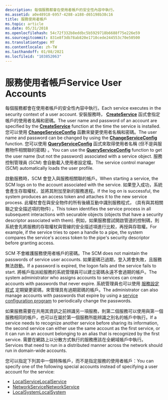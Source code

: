 ```yaml
---
description: 每個服務都會在使用者帳戶的安全性內容中執行。
ms.assetid: a0e48918-6957-4288-a188-d65198b38c16
title: 服務使用者帳戶
ms.topic: article
ms.date: 05/31/2018
ms.openlocfilehash: 54c72f332b8eddbc5b5929718b6688f75e226e59
ms.sourcegitcommit: 831e8f3db78ab820e1710cede244553c70e50500
ms.translationtype: MT
ms.contentlocale: zh-TW
ms.lasthandoff: 01/08/2021
ms.locfileid: "103852063"
---
```

# <a name="service-user-accounts"></a><span data-ttu-id="639db-103">服務使用者帳戶</span><span class="sxs-lookup"><span data-stu-id="639db-103">Service User Accounts</span></span>

<span data-ttu-id="639db-104">每個服務都會在使用者帳戶的安全性內容中執行。</span><span class="sxs-lookup"><span data-stu-id="639db-104">Each service executes in the security context of a user account.</span></span> <span data-ttu-id="639db-105">安裝服務時， [**CreateService**](/windows/desktop/api/Winsvc/nf-winsvc-createservicea) 函式會指定帳戶的使用者名稱和密碼。</span><span class="sxs-lookup"><span data-stu-id="639db-105">The user name and password of an account are specified by the [**CreateService**](/windows/desktop/api/Winsvc/nf-winsvc-createservicea) function at the time the service is installed.</span></span> <span data-ttu-id="639db-106">您可以使用 [**ChangeServiceConfig**](/windows/desktop/api/Winsvc/nf-winsvc-changeserviceconfiga) 函數來變更使用者名稱和密碼。</span><span class="sxs-lookup"><span data-stu-id="639db-106">The user name and password can be changed by using the [**ChangeServiceConfig**](/windows/desktop/api/Winsvc/nf-winsvc-changeserviceconfiga) function.</span></span> <span data-ttu-id="639db-107">您可以使用 [**QueryServiceConfig**](/windows/desktop/api/Winsvc/nf-winsvc-queryserviceconfiga) 函式來取得使用者名稱 (但不是與服務物件相關聯的密碼) 。</span><span class="sxs-lookup"><span data-stu-id="639db-107">You can use the [**QueryServiceConfig**](/windows/desktop/api/Winsvc/nf-winsvc-queryserviceconfiga) function to get the user name (but not the password) associated with a service object.</span></span> <span data-ttu-id="639db-108">服務控制管理員 (SCM) 會自動載入使用者設定檔。</span><span class="sxs-lookup"><span data-stu-id="639db-108">The service control manager (SCM) automatically loads the user profile.</span></span>

<span data-ttu-id="639db-109">啟動服務時，SCM 會登入與服務相關聯的帳戶。</span><span class="sxs-lookup"><span data-stu-id="639db-109">When starting a service, the SCM logs on to the account associated with the service.</span></span> <span data-ttu-id="639db-110">如果登入成功，系統會產生存取權杖，並將其附加至新的服務進程。</span><span class="sxs-lookup"><span data-stu-id="639db-110">If the log on is successful, the system produces an access token and attaches it to the new service process.</span></span> <span data-ttu-id="639db-111">此權杖會在與安全物件的所有後續互動中識別服務程式， (具有與其相關聯之安全描述項的物件) 。</span><span class="sxs-lookup"><span data-stu-id="639db-111">This token identifies the service process in all subsequent interactions with securable objects (objects that have a security descriptor associated with them).</span></span> <span data-ttu-id="639db-112">例如，如果服務嘗試開啟管道的控制碼，則系統會先將服務的存取權杖與管線的安全描述項進行比較，再授與存取權。</span><span class="sxs-lookup"><span data-stu-id="639db-112">For example, if the service tries to open a handle to a pipe, the system compares the service's access token to the pipe's security descriptor before granting access.</span></span>

<span data-ttu-id="639db-113">SCM 不會維護服務使用者帳戶的密碼。</span><span class="sxs-lookup"><span data-stu-id="639db-113">The SCM does not maintain the passwords of service user accounts.</span></span> <span data-ttu-id="639db-114">如果密碼已過期，登入將會失敗，且服務無法啟動。</span><span class="sxs-lookup"><span data-stu-id="639db-114">If a password is expired, the logon fails and the service fails to start.</span></span> <span data-ttu-id="639db-115">將帳戶指派給服務的系統管理員可以建立密碼永遠不會過期的帳戶。</span><span class="sxs-lookup"><span data-stu-id="639db-115">The system administrator who assigns accounts to services can create accounts with passwords that never expire.</span></span> <span data-ttu-id="639db-116">系統管理員也可以使用 [服務設定程式](service-configuration-programs.md) 定期變更密碼，來管理具有過期密碼的帳戶。</span><span class="sxs-lookup"><span data-stu-id="639db-116">The administrator can also manage accounts with passwords that expire by using a [service configuration program](service-configuration-programs.md) to periodically change the passwords.</span></span>

<span data-ttu-id="639db-117">如果服務需要在共用其資訊之前辨識另一項服務，則第二個服務可以使用與第一個服務相同的帳戶，也可以在屬於第一個服務所能辨識之別名的帳戶中執行。</span><span class="sxs-lookup"><span data-stu-id="639db-117">If a service needs to recognize another service before sharing its information, the second service can either use the same account as the first service, or it can run in an account belonging to an alias that is recognized by the first service.</span></span> <span data-ttu-id="639db-118">需要在網路上以分散方式執行的服務應該在全網域帳戶中執行。</span><span class="sxs-lookup"><span data-stu-id="639db-118">Services that need to run in a distributed manner across the network should run in domain-wide accounts.</span></span>

<span data-ttu-id="639db-119">您可以指定下列其中一個特殊帳戶，而不是指定服務的使用者帳戶：</span><span class="sxs-lookup"><span data-stu-id="639db-119">You can specify one of the following special accounts instead of specifying a user account for the service:</span></span>

-   [<span data-ttu-id="639db-120">LocalService</span><span class="sxs-lookup"><span data-stu-id="639db-120">LocalService</span></span>](localservice-account.md)
-   [<span data-ttu-id="639db-121">NetworkService</span><span class="sxs-lookup"><span data-stu-id="639db-121">NetworkService</span></span>](networkservice-account.md)
-   [<span data-ttu-id="639db-122">LocalSystem</span><span class="sxs-lookup"><span data-stu-id="639db-122">LocalSystem</span></span>](localsystem-account.md)

 

 



